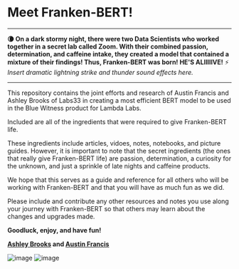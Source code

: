 # Meet Franken-BERT!

--------------------------------------------------------------------------------------------------------------------------------------------------------------------------
**:waning_crescent_moon: On a dark stormy night, there were two Data Scientists who worked together in a secret lab called Zoom. With their combined passion, determination, and caffeine intake, they created a model that contained a mixture of their findings! Thus, Franken-BERT was born! HE'S ALIIIIIVE!** :zap: *Insert dramatic lightning strike and thunder sound effects here.*

---------------------------------------------------------------------------------------------------------------------------------------------------------------------------

This repository contains the joint efforts and research of Austin Francis and Ashley Brooks of Labs33 in creating a most efficient BERT model to be used in the Blue Witness product for Lambda Labs.

Included are all of the ingredients that were required to give Franken-BERT life.

These ingredients include articles, vidoes, notes, notebooks, and picture guides. However, it is important to note that the secret ingredients (the ones that really give Franken-BERT life) are passion, determination, a curiosity for the unknown, and just a sprinkle of late nights and caffeine products.

We hope that this serves as a guide and reference for all others who will be working with Franken-BERT and that you will have as much fun as we did.

Please include and contribute any other resources and notes you use along your journey with Franken-BERT so that others may learn about the changes and upgrades made. 



**Goodluck, enjoy, and have fun!**


**[Ashley Brooks](https://www.linkedin.com/in/ashley-brooks91/) and [Austin Francis](https://www.linkedin.com/in/austincfrancis/)**


![image](https://user-images.githubusercontent.com/72030800/114763286-41048500-9d28-11eb-8e6d-3d3678b94ba2.png) ![image](https://user-images.githubusercontent.com/72030800/114760600-182ec080-9d25-11eb-94d9-33078955a121.png)



